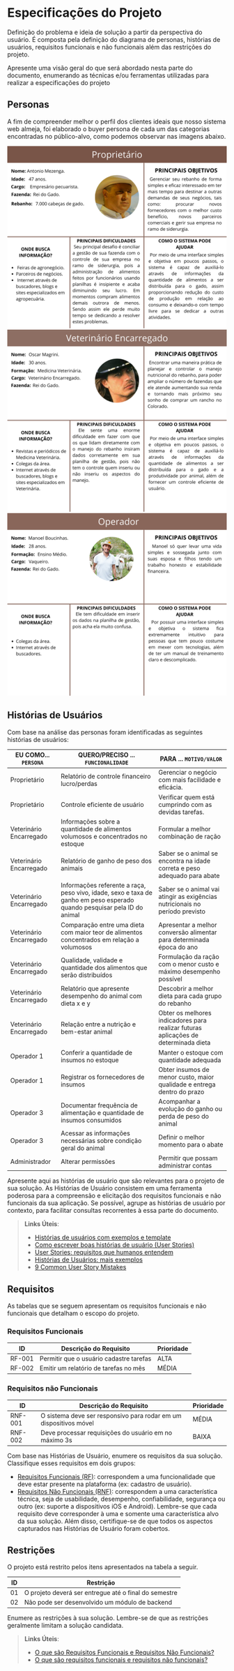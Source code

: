 # Especificações do Projeto

Definição do problema e ideia de solução a partir da perspectiva do usuário. É composta pela definição do  diagrama de personas, histórias de usuários, requisitos funcionais e não funcionais além das restrições do projeto.

Apresente uma visão geral do que será abordado nesta parte do documento, enumerando as técnicas e/ou ferramentas utilizadas para realizar a especificações do projeto

## Personas

A fim de compreender melhor o perfil dos clientes ideais que nosso sistema web almeja, foi elaborado o buyer persona de cada um das categorias encontradas no público-alvo, como podemos observar nas imagens abaixo.

<img src = "img/persona_prop.png">

<img src = "img/persona_vet.png">

<img src = "img/persona_operador.png">



## Histórias de Usuários

Com base na análise das personas foram identificadas as seguintes histórias de usuários:

|EU COMO... `PERSONA`| QUERO/PRECISO ... `FUNCIONALIDADE`  |PARA ... `MOTIVO/VALOR`                 |
|--------------------|-------------------------------------|----------------------------------------|
| Proprietário | Relatório de controle financeiro lucro/perdas| Gerenciar o negócio com mais facilidade e eficácia.
| Proprietário | Controle eficiente de usuário| Verificar quem está cumprindo com as devidas tarefas.
|Veterinário Encarregado| Informações sobre a quantidade de alimentos volumosos e concentrados no estoque| Formular a melhor combinação de ração
|Veterinário Encarregado| Relatório de ganho de peso dos animais| Saber se o animal se encontra na idade correta e peso adequado para abate
|Veterinário Encarregado| Informações referente a raça, peso vivo, idade, sexo e taxa de ganho em peso esperado quando pesquisar pela ID do animal|Saber se o animal vai atingir as exigências nutricionais no período previsto
|Veterinário Encarregado|Comparação entre uma dieta com maior teor de alimentos concentrados em relação a volumosos|Apresentar a melhor conversão alimentar para determinada época do ano
|Veterinário Encarregado|Qualidade, validade e quantidade dos alimentos que serão distribuídos|Formulação da ração com o menor custo e máximo desempenho possível
|Veterinário Encarregado|Relatório que apresente desempenho do animal com dieta x e y|Descobrir a melhor dieta para cada grupo do rebanho
|Veterinário Encarregado|Relação entre a nutrição e bem-estar animal|Obter os melhores indicadores para realizar futuras aplicações de determinada dieta
|Operador 1          | Conferir a quantidade de insumos  no estoque   | Manter o estoque com quantidade adequada| 
|Operador 1          | Registrar os fornecedores de insumos| Obter insumos de menor custo, maior qualidade e entrega dentro do prazo |
|Operador 3          | Documentar frequência de alimentação e quantidade de insumos consumidos |  Acompanhar a evolução do ganho ou perda de peso do animal |
|Operador 3          | Acessar as informações necessárias sobre condição geral do animal | Definir o melhor momento para o abate |
|Administrador       | Alterar permissões                  | Permitir que possam administrar contas |


Apresente aqui as histórias de usuário que são relevantes para o projeto de sua solução. As Histórias de Usuário consistem em uma ferramenta poderosa para a compreensão e elicitação dos requisitos funcionais e não funcionais da sua aplicação. Se possível, agrupe as histórias de usuário por contexto, para facilitar consultas recorrentes à essa parte do documento.

> **Links Úteis**:
> - [Histórias de usuários com exemplos e template](https://www.atlassian.com/br/agile/project-management/user-stories)
> - [Como escrever boas histórias de usuário (User Stories)](https://medium.com/vertice/como-escrever-boas-users-stories-hist%C3%B3rias-de-usu%C3%A1rios-b29c75043fac)
> - [User Stories: requisitos que humanos entendem](https://www.luiztools.com.br/post/user-stories-descricao-de-requisitos-que-humanos-entendem/)
> - [Histórias de Usuários: mais exemplos](https://www.reqview.com/doc/user-stories-example.html)
> - [9 Common User Story Mistakes](https://airfocus.com/blog/user-story-mistakes/)

## Requisitos

As tabelas que se seguem apresentam os requisitos funcionais e não funcionais que detalham o escopo do projeto.

### Requisitos Funcionais

|ID    | Descrição do Requisito  | Prioridade |
|------|-----------------------------------------|----|
|RF-001| Permitir que o usuário cadastre tarefas | ALTA | 
|RF-002| Emitir um relatório de tarefas no mês   | MÉDIA |


### Requisitos não Funcionais

|ID     | Descrição do Requisito  |Prioridade |
|-------|-------------------------|----|
|RNF-001| O sistema deve ser responsivo para rodar em um dispositivos móvel | MÉDIA | 
|RNF-002| Deve processar requisições do usuário em no máximo 3s |  BAIXA | 

Com base nas Histórias de Usuário, enumere os requisitos da sua solução. Classifique esses requisitos em dois grupos:

- [Requisitos Funcionais
 (RF)](https://pt.wikipedia.org/wiki/Requisito_funcional):
 correspondem a uma funcionalidade que deve estar presente na
  plataforma (ex: cadastro de usuário).
- [Requisitos Não Funcionais
  (RNF)](https://pt.wikipedia.org/wiki/Requisito_n%C3%A3o_funcional):
  correspondem a uma característica técnica, seja de usabilidade,
  desempenho, confiabilidade, segurança ou outro (ex: suporte a
  dispositivos iOS e Android).
Lembre-se que cada requisito deve corresponder à uma e somente uma
característica alvo da sua solução. Além disso, certifique-se de que
todos os aspectos capturados nas Histórias de Usuário foram cobertos.

## Restrições

O projeto está restrito pelos itens apresentados na tabela a seguir.

|ID| Restrição                                             |
|--|-------------------------------------------------------|
|01| O projeto deverá ser entregue até o final do semestre |
|02| Não pode ser desenvolvido um módulo de backend        |


Enumere as restrições à sua solução. Lembre-se de que as restrições geralmente limitam a solução candidata.

> **Links Úteis**:
> - [O que são Requisitos Funcionais e Requisitos Não Funcionais?](https://codificar.com.br/requisitos-funcionais-nao-funcionais/)
> - [O que são requisitos funcionais e requisitos não funcionais?](https://analisederequisitos.com.br/requisitos-funcionais-e-requisitos-nao-funcionais-o-que-sao/)
